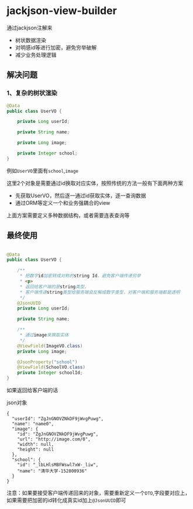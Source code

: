 # jackjson-view-builder

通过jackjson注解来
- 树状数据渲染
- 对明感id等进行加密，避免穷举破解
- 减少业务处理逻辑


## 解决问题

### 1、复杂的树状渲染
```java
@Data
public class UserVO {

    private Long userId;

    private String name;

    private Long image;

    private Integer school;
}

```

例如`UserVO`里面有`school`,`image`

这里2个对象是需要通过id换取对应实体，按照传统的方法一般有下面两种方案

- 先获取UserVO，然后逐一通过id获取实体，逐一查询数据
- 通过ORM等定义一个和业务强耦合的view



上面方案需要定义多种数据结构，或者需要连表查询等


## 最终使用

```java

@Data
public class UserVO {

    /**
     * 把数字id加密转成对称的string Id，避免客户端传递穷举
     * <p>
     * 返回给客户端的是string类型，
     * 客户端传递string类型给服务端会反解成数字类型，对客户端和服务端都是透明
     */
    @JsonUUID
    private Long userId;

    private String name;

    /**
     * 通过image来换取实体
     */
    @ViewField(ImageVO.class)
    private Long image;

    @JsonProperty("school")
    @ViewField(SchoolVO.class)
    private Integer schoolId;
}

```

如果返回给客户端的话

json对象
```
{
  "userId": "ZgJnGNOVZNkDF9jWvgPuwg",
  "name": "name0",
  "image": {
    "id": "ZgJnGNOVZNkDF9jWvgPuwg",
    "url": "http://image.com/0",
    "width": null,
    "height": null
  },
  "school": {
    "id": "_lbLHlsMBFWswl7xW-_liw",
    "name": "清华大学-152800936"
  }
}
```


注意：如果要接受客户端传递回来的对象，需要重新定义一个`DTO`,字段要对应上，如果需要把加密的id转化成真实id加上`@JsonUUID`即可